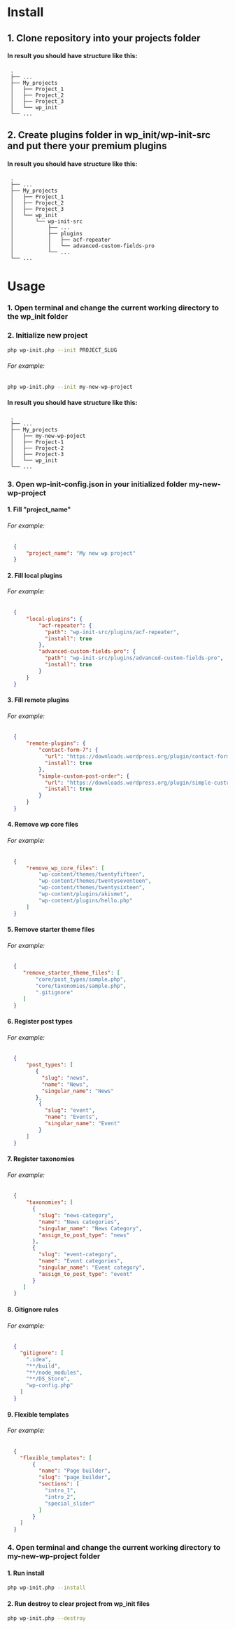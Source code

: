 # Install

## 1. Clone repository into your projects folder

#### In result you should have structure like this:
     .
     ├── ...
     ├── My_projects
     │   ├── Project_1
     │   ├── Project_2
     │   ├── Project_3
     │   └── wp_init
     └── ...

## 2. Create plugins folder in wp_init/wp-init-src and put there your premium plugins

#### In result you should have structure like this:
     .
     ├── ...
     ├── My_projects
     │   ├── Project_1
     │   ├── Project_2
     │   ├── Project_3
     │   └── wp_init
     │       └── wp-init-src
     │           ├── ...
     │           ├── plugins
     │           │   ├── acf-repeater
     │           │   └── advanced-custom-fields-pro
     │           └── ...
     └── ...

# Usage

### 1. Open terminal and change the current working directory to the wp_init folder

### 2. Initialize new project

```sh
php wp-init.php --init PROJECT_SLUG
```

###### For example:

```sh
php wp-init.php --init my-new-wp-project
```

#### In result you should have structure like this:
     .
     ├── ...
     ├── My_projects
     │   ├── my-new-wp-poject
     │   ├── Project-1
     │   ├── Project-2
     │   ├── Project-3
     │   └── wp_init
     └── ...

### 3. Open wp-init-config.json in your initialized folder my-new-wp-project

#### 1. Fill "project_name"

###### For example:
```json
  {
      "project_name": "My new wp project"
  }
```

#### 2. Fill local plugins

###### For example:
```json
  {
      "local-plugins": {
          "acf-repeater": {
            "path": "wp-init-src/plugins/acf-repeater",
            "install": true
          },
          "advanced-custom-fields-pro": {
            "path": "wp-init-src/plugins/advanced-custom-fields-pro",
            "install": true
          }
      }
  }
```

#### 3. Fill remote plugins

###### For example:
```json
  {
      "remote-plugins": {
          "contact-form-7": {
            "url": "https://downloads.wordpress.org/plugin/contact-form-7.4.9.zip",
            "install": true
          },
          "simple-custom-post-order": {
            "url": "https://downloads.wordpress.org/plugin/simple-custom-post-order.zip",
            "install": true
          }
      }
  }
```

#### 4. Remove wp core files

###### For example:
```json
  {
      "remove_wp_core_files": [
          "wp-content/themes/twentyfifteen",
          "wp-content/themes/twentyseventeen",
          "wp-content/themes/twentysixteen",
          "wp-content/plugins/akismet",
          "wp-content/plugins/hello.php"
      ]
  }
```

#### 5. Remove starter theme files

###### For example:
```json
  {
     "remove_starter_theme_files": [
         "core/post_types/sample.php",
         "core/taxonomies/sample.php",
         ".gitignore"
     ]
  }
```

#### 6. Register post types

###### For example:
```json
  {
      "post_types": [
         {
           "slug": "news",
           "name": "News",
           "singular_name": "News"
         },
          {
            "slug": "event",
            "name": "Events",
            "singular_name": "Event"
          }
      ]
  }
```

#### 7. Register taxonomies

###### For example:
```json
  {
      "taxonomies": [
        {
          "slug": "news-category",
          "name": "News categories",
          "singular_name": "News Category",
          "assign_to_post_type": "news"
        },
        {
          "slug": "event-category",
          "name": "Event categories",
          "singular_name": "Event category",
          "assign_to_post_type": "event"
        }
     ]
  }
```

#### 8. Gitignore rules

###### For example:
```json
  {
    "gitignore": [
      ".idea",
      "**/build",
      "**/node_modules",
      "**/DS_Store",
      "wp-config.php"
    ]
  }
```

#### 9. Flexible templates

###### For example:
```json
  {
    "flexible_templates": [
        {
          "name": "Page builder",
          "slug": "page_builder",
          "sections": [
            "intro_1",
            "intro_2",
            "special_slider"
          ]
        }
    ]
  }
```

### 4. Open terminal and change the current working directory to my-new-wp-project folder

#### 1. Run install

```sh
php wp-init.php --install
```

#### 2. Run destroy to clear project from wp_init files

```sh
php wp-init.php --destroy
```
